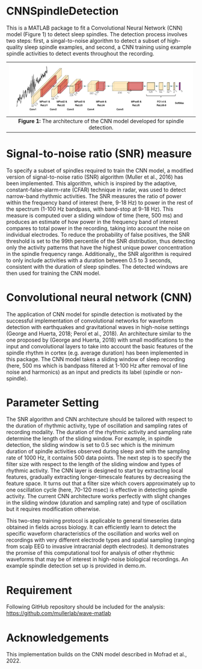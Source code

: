 # CNNSpindleDetection
This is a MATLAB package to fit a Convolutional Neural Network (CNN) model (Figure 1) to detect sleep spindles. The detection process involves two steps: first, a singal-to-noise algorithm to detect a subset of high-quality sleep spindle examples, and second, a CNN training using example spindle activities to detect events throughout the recording.

|![plot](./CNN.jpg) |
| :-: |
|**Figure 1:** The architecture of the CNN model developed for spindle detection.|

# Signal-to-noise ratio (SNR) measure
To specify a subset of spindles required to train the CNN model, a modified version of signal-to-noise ratio (SNR) algorithm (Muller et al., 2016) has been implemented. This algorithm, which is inspired by the adaptive, constant-false-alarm-rate (CFAR) technique in radar, was used to detect narrow-band rhythmic activities. The SNR measures the ratio of power within the frequency band of interest (here, 9-18 Hz) to power in the rest of the spectrum (1-100 Hz bandpass, with band-stop at 9-18 Hz). This measure is computed over a sliding window of time (here, 500 ms) and produces an estimate of how power in the frequency band of interest compares to total power in the recording, taking into account the noise on individual electrodes. To reduce the probability of false positives, the SNR threshold is set to the 99th percentile of the SNR distribution, thus detecting only the activity patterns that have the highest unique power concentration in the spindle frequency range. Additionally,, the SNR algorithm is required to only include activities with a duration between 0.5 to 3 seconds, consistent with the duration of sleep spindles. The detected windows are then used for training the CNN model.

# Convolutional neural network (CNN)
The application of CNN model for spindle detection is motivated by the successful implementation of convolutional networks for waveform detection with earthquakes and gravitational waves in high-noise settings (George and Huerta, 2018; Perol et al., 2018).  An architecture similar to the one proposed by (George and Huerta, 2018) with small modifications to the input and convolutional layers to take into account the basic features of the spindle rhythm in cortex (e.g. average duration) has been implemented in this package. The CNN model takes a sliding window of sleep recording (here, 500 ms which is bandpass filtered at 1-100 Hz after removal of line noise and harmonics) as an input and predicts its label (spindle or non-spindle).

# Parameter Setting
The SNR algorithm and CNN architecture should be tailored with respect to the duration of rhythmic activity, type of oscillation and sampling rates of recording modality. The duration of the rhythmic activity and sampling rate determine the length of the sliding window. For example, in spindle detection, the sliding window is set to 0.5 sec which is the minimum duration of spindle activities observed during sleep and with the sampling rate of 1000 Hz, it contains 500 data points. The next step is to specify the filter size with respect to the length of the sliding window and types of rhythmic activity. The CNN layer is designed to start by extracting local features, gradually extracting longer-timescale features by decreasing the feature space. It turns out that a filter size which covers approximately up to one oscillation cycle (here, 70-120 msec) is effective in detecting spindle activity. The current CNN architecture works perfectly with slight changes in the sliding window (duration and sampling rate) and type of oscillation but it requires modification otherwise.

This two-step training protocol is applicable to general timeseries data obtained in fields across biology. It can efficiently learn to detect the specific waveform characteristics of the oscillation and works well on recordings with very different electrode types and spatial sampling (ranging from scalp EEG to invasive intracranial depth electrodes). It demonstrates the promise of this computational tool for analysis of other rhythmic waveforms that may be of interest in high-noise biological recordings.  An example spindle detection set up is provided in demo.m.

# Requirement
Following GitHub repository should be included for the analysis: https://github.com/mullerlab/wave-matlab

# Acknowledgements
This implementation builds on the CNN model described in Mofrad et al., 2022.
